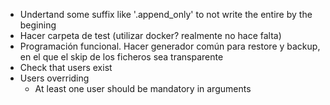 - Undertand some suffix like '.append_only' to not write the entire by the begining
- Hacer carpeta de test (utilizar docker? realmente no hace falta)
- Programación funcional. Hacer generador común para restore y backup, en el que el skip de los ficheros sea transparente
- Check that users exist
- Users overriding
    - At least one user should be mandatory in arguments
